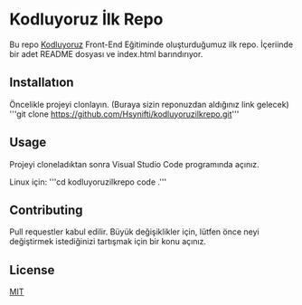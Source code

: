 # Kodluyoruz İlk Repo
Bu repo [Kodluyoruz](https://www.kodluyoruz.org/) Front-End Eğitiminde oluşturduğumuz ilk repo. İçeriinde bir adet README dosyası ve index.html barındırıyor.

## Installatıon
Öncelikle projeyi clonlayın. (Buraya sizin reponuzdan aldığınız link gelecek)
'''git clone https://github.com/Hsynifti/kodluyoruzilkrepo.git'''

## Usage
Projeyi cloneladıktan sonra Visual Studio Code programında açınız.

Linux için: 
'''cd kodluyoruzilkrepo
code .'''

## Contributing
Pull requestler kabul edilir. Büyük değişiklikler için, lütfen önce neyi değiştirmek istediğinizi tartışmak için bir konu açınız.

## License
[MIT](https://opensource.org/licenses/MIT)

